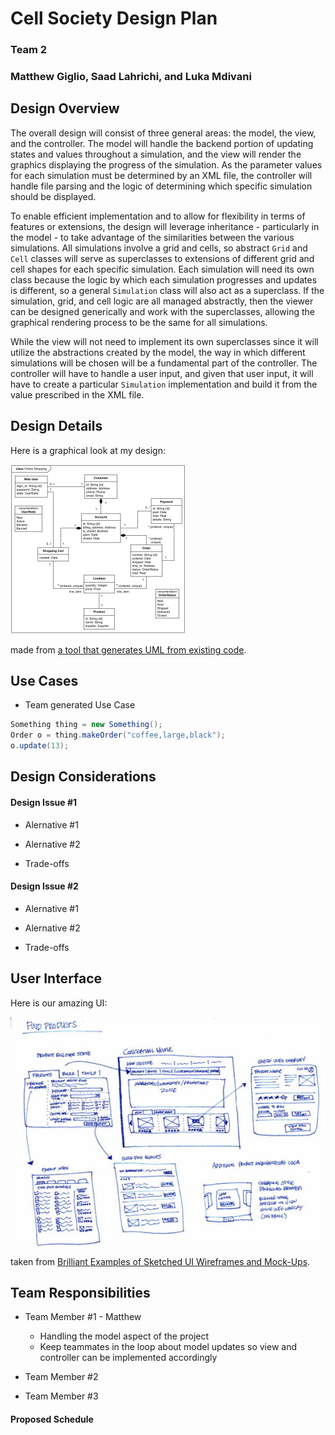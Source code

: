 # Cell Society Design Plan
### Team 2
### Matthew Giglio, Saad Lahrichi, and Luka Mdivani


## Design Overview
The overall design will consist of three general areas: the model, the view, and the controller. The model will handle the backend portion of updating states and values throughout a simulation, and the view will render the graphics displaying the progress of the simulation. As the parameter values for each simulation must be determined by an XML file, the controller will handle file parsing and the logic of determining which specific simulation should be displayed.

To enable efficient implementation and to allow for flexibility in terms of features or extensions, the design will leverage inheritance - particularly in the model - to take advantage of the similarities between the various simulations. All simulations involve a grid and cells, so abstract `Grid` and `Cell` classes will serve as superclasses to extensions of different grid and cell shapes for each specific simulation. Each simulation will need its own class because the logic by which each simulation progresses and updates is different, so a general `Simulation` class will also act as a superclass. If the simulation, grid, and cell logic are all managed abstractly, then the viewer can be designed generically and work with the superclasses, allowing the graphical rendering process to be the same for all simulations. 

While the view will not need to implement its own superclasses since it will utilize the abstractions created by the model, the way in which different simulations will be chosen will be a fundamental part of the controller. The controller will have to handle a user input, and given that user input, it will have to create a particular `Simulation` implementation and build it from the value prescribed in the XML file. 


## Design Details

Here is a graphical look at my design:

![This is cool, too bad you can't see it](images/online-shopping-uml-example.png "An initial UI")

made from [a tool that generates UML from existing code](http://staruml.io/).


## Use Cases

 * Team generated Use Case
 ```java
 Something thing = new Something();
 Order o = thing.makeOrder("coffee,large,black");
 o.update(13);
 ```


## Design Considerations

#### Design Issue #1

 * Alernative #1

 * Alernative #2

 * Trade-offs


#### Design Issue #2

 * Alernative #1

 * Alernative #2

 * Trade-offs



## User Interface

Here is our amazing UI:

![This is cool, too bad you can't see it](images/29-sketched-ui-wireframe.jpg "An alternate design")

taken from [Brilliant Examples of Sketched UI Wireframes and Mock-Ups](https://onextrapixel.com/40-brilliant-examples-of-sketched-ui-wireframes-and-mock-ups/).


## Team Responsibilities

 * Team Member #1 - Matthew
    - Handling the model aspect of the project
    - Keep teammates in the loop about model updates so view and controller can be implemented accordingly 

 * Team Member #2

 * Team Member #3


#### Proposed Schedule
